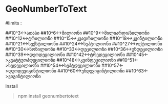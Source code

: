 # GeoNumberToText

#limits :

##10^3<->ათასი
##10^6<->მილიონი
##10^9<->მილიარდი/ბილიონი
##10^12<->ტრილიონი
##10^15<->კვადრილიონი
##10^18<->კვინტილიონი
##10^21<->სექსტილიონი
##10^24<->სეპტილიონი
##10^27<->ოქტილიონი
##10^30<->ნონილიონი
##10^33<->დეცილიონი
##10^36<->უნდეცილიონი
##10^39<->დეოდეცილიონი
##10^42<->ტრედეცილიონი
##10^45<->კვატტუოპდეცილიონი
##10^48<->კვინდეცილიონი
##10^51<->სედეცილიონი
##10^54<->სეპტდეცილიონი
##10^57<->დუოდევიგინტილიონი
##10^60<->უნდევიგინტილიონი
##10^63<->ვიგინტილიონი

Install

> npm install geonumbertotext

